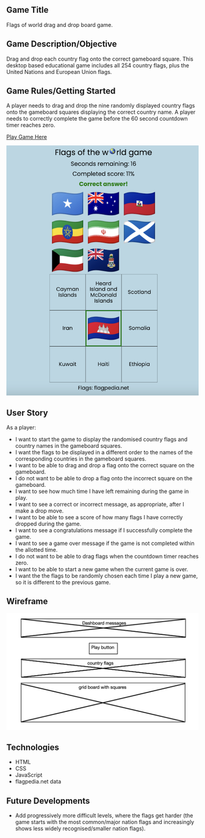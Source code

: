 ## Game Title

Flags of world drag and drop board game.

## Game Description/Objective

Drag and drop each country flag onto the correct gameboard square. This desktop based educational game includes all 254 country flags, plus the United Nations and European Union flags.

## Game Rules/Getting Started

A player needs to drag and drop the nine randomly displayed country flags onto the gameboard squares displaying the correct country name. A player needs to correctly complete the game before the 60 second countdown timer reaches zero.

[Play Game Here](https://jdrabble.github.io/flag-game/)

![live game screenshot!](./livescreenshot.png "live game screenshot")

## User Story

As a player:

- I want to start the game to display the randomised country flags and country names in the gameboard squares.
- I want the flags to be displayed in a different order to the names of the corresponding countries in the gameboard squares.
- I want to be able to drag and drop a flag onto the correct square on the gameboard.
- I do not want to be able to drop a flag onto the incorrect square on the gameboard.
- I want to see how much time I have left remaining during the game in play.
- I want to see a correct or incorrect message, as appropriate, after I make a drop move.
- I want to be able to see a score of how many flags I have correctly dropped during the game.
- I want to see a congratulations message if I successfully complete the game.
- I want to see a game over message if the game is not completed within the allotted time.
- I do not want to be able to drag flags when the countdown timer reaches zero.
- I want to be able to start a new game when the current game is over.
- I want the the flags to be randomly chosen each time I play a new game, so it is different to the previous game.

## Wireframe

![wireframe!](./wireframe.png "wireframe")

## Technologies

- HTML
- CSS
- JavaScript
- flagpedia.net data

## Future Developments

- Add progressively more difficult levels, where the flags get harder (the game starts with the most common/major nation flags and increasingly shows less widely recognised/smaller nation flags).
